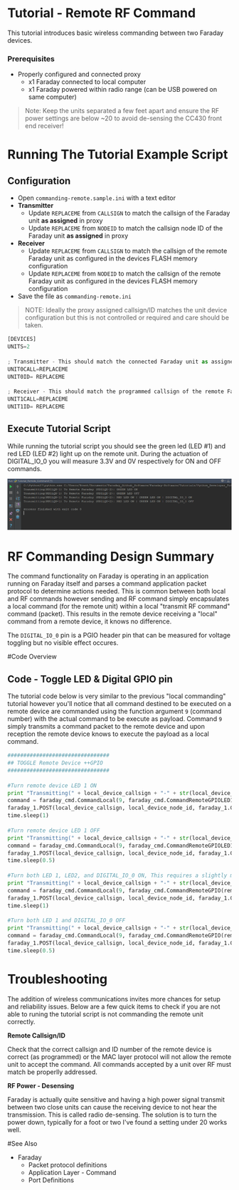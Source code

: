 
# Tutorial - Remote RF Command

This tutorial introduces basic wireless commanding between two Faraday devices.

### Prerequisites
* Properly configured and connected proxy
  * x1 Faraday connected to local computer
  * x1 Faraday powered within radio range (can be USB powered on same computer)
 
> Note: Keep the units separated a few feet apart and ensure the RF power settings are below ~20 to avoid de-sensing the CC430 front end receiver!

# Running The Tutorial Example Script

## Configuration

* Open `commanding-remote.sample.ini` with a text editor
* **Transmitter**
  * Update `REPLACEME` from `CALLSIGN` to match the callsign of the Faraday unit **as assigned** in proxy
  * Update `REPLACEME` from `NODEID` to match the callsign node ID of the Faraday unit **as assigned** in proxy
* **Receiver**
  * Update `REPLACEME` from `CALLSIGN` to match the callsign of the remote Faraday unit as configured in the devices FLASH memory configuration
  * Update `REPLACEME` from `NODEID` to match the callsign of the remote Faraday unit as configured in the devices FLASH memory configuration
* Save the file as `commanding-remote.ini`

> NOTE: Ideally the proxy assigned callsign/ID matches the unit device configuration but this is not controlled or required and care should be taken.

```python
[DEVICES]
UNITS=2

; Transmitter - This should match the connected Faraday unit as assigned in Proxy configuration
UNIT0CALL=REPLACEME
UNIT0ID= REPLACEME

; Receiver - This should match the programmed callsign of the remote Faraday device to be commanded (receive)
UNIT1CALL=REPLACEME
UNIT1ID= REPLACEME
```


## Execute Tutorial Script

While running the tutorial script you should see the green led (LED #1) and red LED (LED #2) light up on the remote unit. During the actuation of DIGITAL_IO_0 you will measure 3.3V and 0V respectively for ON and OFF commands.

![Successful Operation Terminal](Images/Output_Example_Success.png "Successful Operation Terminal")

# RF Commanding Design Summary

The command functionality on Faraday is operating in an application running on Faraday itself and parses a command application packet protocol to determine actions needed. This is common between both local and RF commands however sending and RF command simply encapsulates a local command (for the remote unit) within a local "transmit RF command" command (packet). This results in the remote device receiving a "local" command from a remote device, it knows no difference.

The `DIGITAL_IO_0` pin is a PGIO header pin that can be measured for voltage toggling but no visible effect occures.

#Code Overview

## Code - Toggle LED & Digital GPIO pin 

The tutorial code below is very similar to the previous "local commanding" tutorial however you'll notice that all command destined to be executed on a remote device are commanded using the function argument `9` (command number) with the actual command to be execute as payload. Command `9` simply transmits a command packet to the remote device and upon reception the remote device knows to execute the payload as a local command.

```python
################################
## TOGGLE Remote Device ++GPIO
################################

#Turn remote device LED 1 ON
print "Transmitting(" + local_device_callsign + "-" + str(local_device_node_id) + ") To Remote Faraday (" + remote_device_callsign + "-" + str(remote_device_node_id) + "): GREEN LED ON"
command = faraday_cmd.CommandLocal(9, faraday_cmd.CommandRemoteGPIOLED1On(remote_device_callsign, remote_device_node_id))
faraday_1.POST(local_device_callsign, local_device_node_id, faraday_1.CMD_UART_PORT, command)
time.sleep(1)

#Turn remote device LED 1 OFF
print "Transmitting(" + local_device_callsign + "-" + str(local_device_node_id) + ") To Remote Faraday (" + remote_device_callsign + "-" + str(remote_device_node_id) + "): GREEN LED OFF"
command = faraday_cmd.CommandLocal(9, faraday_cmd.CommandRemoteGPIOLED1Off(remote_device_callsign, remote_device_node_id))
faraday_1.POST(local_device_callsign, local_device_node_id, faraday_1.CMD_UART_PORT, command)
time.sleep(0.5)

#Turn both LED 1, LED2, and DIGITAL_IO_0 ON, This requires a slightly more low level function and bitmask. Prior function were high level abstractions of this command
print "Transmitting(" + local_device_callsign + "-" + str(local_device_node_id) + ") To Remote Faraday (" + remote_device_callsign + "-" + str(remote_device_node_id) + "): RED LED ON | GREEN LED ON | DIGITAL_IO_0 ON"
command = faraday_cmd.CommandLocal(9, faraday_cmd.CommandRemoteGPIO(remote_device_callsign, remote_device_node_id, gpioallocations.LED_1 | gpioallocations.LED_2 | gpioallocations.DIGITAL_IO_0, 0, 0, 0, 0, 0))
faraday_1.POST(local_device_callsign, local_device_node_id, faraday_1.CMD_UART_PORT, command)
time.sleep(1)

#Turn both LED 1 and DIGITAL_IO_0 OFF
print "Transmitting(" + local_device_callsign + "-" + str(local_device_node_id) + ") To Remote Faraday (" + remote_device_callsign + "-" + str(remote_device_node_id) + "): RED LED OFF | GREEN LED OFF | DIGITAL_IO_0 OFF"
command = faraday_cmd.CommandLocal(9, faraday_cmd.CommandRemoteGPIO(remote_device_callsign, remote_device_node_id, 0, 0, 0, gpioallocations.LED_1 | gpioallocations.LED_2 | gpioallocations.DIGITAL_IO_0, 0, 0))
faraday_1.POST(local_device_callsign, local_device_node_id, faraday_1.CMD_UART_PORT, command)
time.sleep(0.5)
```

# Troubleshooting

The addition of wireless communications invites more chances for setup and reliability issues. Below are a few quick items to check if you are not able to runing the tutorial script is not commanding the remote unit correctly.

**Remote Callsign/ID**

Check that the correct callsign and ID number of the remote device is correct (as programmed) or the MAC layer protocol will not allow the remote unit to accept the command. All commands accepted by a unit over RF must match be properlly addressed.

**RF Power - Desensing**

Faraday is actually quite sensitive and having a high power signal transmit between two close units can cause the receiving device to not hear the transmission. This is called radio de-sensing. The solution is to turn the power down, typically for a foot or two I've found a setting under 20 works well.

#See Also

* Faraday 
  * Packet protocol definitions
  * Application Layer - Command
  * Port Definitions